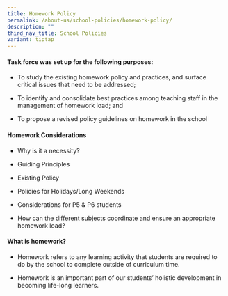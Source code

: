 ```yaml
---
title: Homework Policy
permalink: /about-us/school-policies/homework-policy/
description: ""
third_nav_title: School Policies
variant: tiptap
---
```

<h4><strong>Task force was set up for the following purposes:</strong></h4>
<ul>
<li>
<p>To study the existing homework policy and practices, and surface critical
issues that need to be addressed;</p>
</li>
<li>
<p>To identify and consolidate best practices among teaching staff in the
management of homework load; and</p>
</li>
<li>
<p>To propose a revised policy guidelines on homework in the school</p>
</li>
</ul>
<h4><strong>Homework Considerations</strong></h4>
<ul>
<li>
<p>Why is it a necessity?</p>
</li>
<li>
<p>Guiding Principles</p>
</li>
<li>
<p>Existing Policy</p>
</li>
<li>
<p>Policies for Holidays/Long Weekends</p>
</li>
<li>
<p>Considerations for P5 &amp; P6 students</p>
</li>
<li>
<p>How can the different subjects coordinate and ensure an appropriate homework
load?</p>
</li>
</ul>
<h4><strong>What is homework?</strong></h4>
<ul>
<li>
<p>Homework refers to any learning activity that students are required to
do by the school to complete outside of curriculum time.</p>
</li>
<li>
<p>Homework is an important part of our students’ holistic development in
becoming life-long learners.</p>
</li>
</ul>
<p></p>
<p></p>